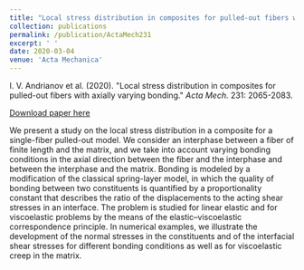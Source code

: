 ```yaml
---
title: "Local stress distribution in composites for pulled-out fibers with axially varying bonding"
collection: publications
permalink: /publication/ActaMech231
excerpt: ' '
date: 2020-03-04
venue: 'Acta Mechanica'
---
```


I. V. Andrianov et al. (2020). &quot;Local stress distribution in composites for pulled-out fibers with axially varying bonding.&quot; <i>Acta Mech.</i> 231: 2065-2083.

[Download paper here](https://doi.org/10.1007/s00707-020-02634-6)

We present a study on the local stress distribution in a composite for a single-fiber pulled-out model. We consider an interphase between a fiber of finite length and the matrix, and we take into account varying bonding conditions in the axial direction between the fiber and the interphase and between the interphase and the matrix. Bonding is modeled by a modification of the classical spring-layer model, in which the quality of bonding between two constituents is quantified by a proportionality constant that describes the ratio of the displacements to the acting shear stresses in an interface. The problem is studied for linear elastic and for viscoelastic problems by the means of the elastic–viscoelastic correspondence principle. In numerical examples, we illustrate the development of the normal stresses in the constituents and of the interfacial shear stresses for different bonding conditions as well as for viscoelastic creep in the matrix.
